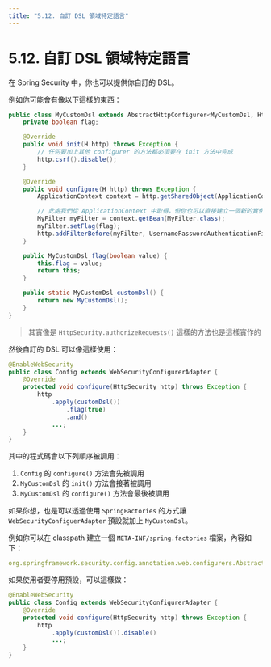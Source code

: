 ```yaml
---
title: "5.12. 自訂 DSL 領域特定語言"
---
```


# 5.12. 自訂 DSL 領域特定語言

在 Spring Security 中，你也可以提供你自訂的 DSL。

例如你可能會有像以下這樣的東西：

```java
public class MyCustomDsl extends AbstractHttpConfigurer<MyCustomDsl, HttpSecurity> {
	private boolean flag;

	@Override
	public void init(H http) throws Exception {
		// 任何要加上其他 configurer 的方法都必須要在 init 方法中完成
		http.csrf().disable();
	}

	@Override
	public void configure(H http) throws Exception {
		ApplicationContext context = http.getSharedObject(ApplicationContext.class);

        // 此處我們從 ApplicationContext 中取得，但你也可以直接建立一個新的實例
		MyFilter myFilter = context.getBean(MyFilter.class);
		myFilter.setFlag(flag);
		http.addFilterBefore(myFilter, UsernamePasswordAuthenticationFilter.class);
	}

	public MyCustomDsl flag(boolean value) {
		this.flag = value;
		return this;
	}

	public static MyCustomDsl customDsl() {
		return new MyCustomDsl();
	}
}
```

> 其實像是 `HttpSecurity.authorizeRequests()` 這樣的方法也是這樣實作的

然後自訂的 DSL 可以像這樣使用：

```java
@EnableWebSecurity
public class Config extends WebSecurityConfigurerAdapter {
	@Override
	protected void configure(HttpSecurity http) throws Exception {
		http
			.apply(customDsl())
				.flag(true)
				.and()
			...;
	}
}
```

其中的程式碼會以下列順序被調用：

1. `Config` 的 `configure()` 方法會先被調用
2. `MyCustomDsl` 的 `init()` 方法會接著被調用
3. `MyCustomDsl` 的 `configure()` 方法會最後被調用

如果你想，也是可以透過使用 `SpringFactories` 的方式讓 `WebSecurityConfiguerAdapter` 預設就加上 `MyCustomDsl`。

例如你可以在 classpath 建立一個 `META-INF/spring.factories` 檔案，內容如下：

```yml
org.springframework.security.config.annotation.web.configurers.AbstractHttpConfigurer = sample.MyCustomDsl
```

如果使用者要停用預設，可以這樣做：

```java
@EnableWebSecurity
public class Config extends WebSecurityConfigurerAdapter {
	@Override
	protected void configure(HttpSecurity http) throws Exception {
		http
			.apply(customDsl()).disable()
			...;
	}
}
```
